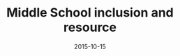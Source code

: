 ---
layout: staff
date: 2015-10-15
image: 
category: staff_upper
name: Mr. Kearns
room: 311
title: Middle School inclusion and resource
email: dekearns@cps.edu
---